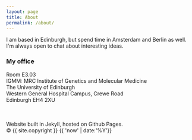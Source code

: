 ```yaml
---
layout: page
title: About
permalink: /about/
---
```


<p class="bottom-2"> I am based in Edinburgh, but spend time in Amsterdam and Berlin as well. I'm always open to chat about interesting ideas.</p>

<h3> My office </h3>
Room E3.03<br>
IGMM: MRC Institute of Genetics and Molecular Medicine <br>
The University of Edinburgh <br>
Western General Hospital Campus, Crewe Road <br>
Edinburgh EH4 2XU <br>
<br>
<br>




Website built in Jekyll, hosted on Github Pages. 
<br>
&copy; {{ site.copyright }} {{ 'now' | date:'%Y'}}
